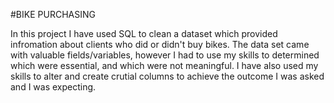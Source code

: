 #BIKE PURCHASING

In this project I have used SQL to clean a dataset which provided infromation about clients who did or didn't buy bikes. The data set came with valuable fields/variables, however I had to use my skills to determined which were essential, and which were not meaningful. I have also used my skills to alter and create crutial columns to achieve the outcome I was asked and I was expecting.
